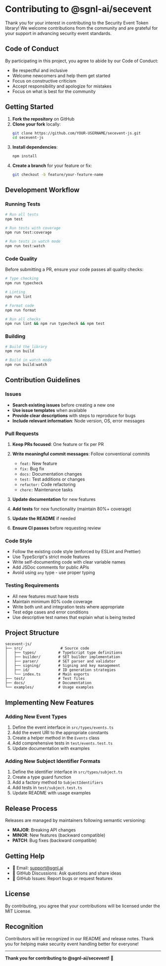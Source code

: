 # Contributing to @sgnl-ai/secevent

Thank you for your interest in contributing to the Security Event Token library! We welcome contributions from the community and are grateful for your support in advancing security event standards.

## Code of Conduct

By participating in this project, you agree to abide by our Code of Conduct:

- Be respectful and inclusive
- Welcome newcomers and help them get started
- Focus on constructive criticism
- Accept responsibility and apologize for mistakes
- Focus on what is best for the community

## Getting Started

1. **Fork the repository** on GitHub
2. **Clone your fork** locally:
   ```bash
   git clone https://github.com/YOUR-USERNAME/secevent-js.git
   cd secevent-js
   ```
3. **Install dependencies**:
   ```bash
   npm install
   ```
4. **Create a branch** for your feature or fix:
   ```bash
   git checkout -b feature/your-feature-name
   ```

## Development Workflow

### Running Tests

```bash
# Run all tests
npm test

# Run tests with coverage
npm run test:coverage

# Run tests in watch mode
npm run test:watch
```

### Code Quality

Before submitting a PR, ensure your code passes all quality checks:

```bash
# Type checking
npm run typecheck

# Linting
npm run lint

# Format code
npm run format

# Run all checks
npm run lint && npm run typecheck && npm test
```

### Building

```bash
# Build the library
npm run build

# Build in watch mode
npm run build:watch
```

## Contribution Guidelines

### Issues

- **Search existing issues** before creating a new one
- **Use issue templates** when available
- **Provide clear descriptions** with steps to reproduce for bugs
- **Include relevant information**: Node version, OS, error messages

### Pull Requests

1. **Keep PRs focused**: One feature or fix per PR
2. **Write meaningful commit messages**: Follow conventional commits
   - `feat:` New feature
   - `fix:` Bug fix
   - `docs:` Documentation changes
   - `test:` Test additions or changes
   - `refactor:` Code refactoring
   - `chore:` Maintenance tasks

3. **Update documentation** for new features
4. **Add tests** for new functionality (maintain 80%+ coverage)
5. **Update the README** if needed
6. **Ensure CI passes** before requesting review

### Code Style

- Follow the existing code style (enforced by ESLint and Prettier)
- Use TypeScript's strict mode features
- Write self-documenting code with clear variable names
- Add JSDoc comments for public APIs
- Avoid using `any` type - use proper typing

### Testing Requirements

- All new features must have tests
- Maintain minimum 80% code coverage
- Write both unit and integration tests where appropriate
- Test edge cases and error conditions
- Use descriptive test names that explain what is being tested

## Project Structure

```
secevent-js/
├── src/                 # Source code
│   ├── types/          # TypeScript type definitions
│   ├── builder/        # SET builder implementation
│   ├── parser/         # SET parser and validator
│   ├── signing/        # Signing and key management
│   ├── id/             # ID generation strategies
│   └── index.ts        # Main exports
├── test/               # Test files
├── docs/               # Documentation
└── examples/           # Usage examples
```

## Implementing New Features

### Adding New Event Types

1. Define the event interface in `src/types/events.ts`
2. Add the event URI to the appropriate constants
3. Create a helper method in the `Events` class
4. Add comprehensive tests in `test/events.test.ts`
5. Update documentation with examples

### Adding New Subject Identifier Formats

1. Define the identifier interface in `src/types/subject.ts`
2. Create a type guard function
3. Add a factory method to `SubjectIdentifiers`
4. Add tests in `test/subject.test.ts`
5. Update README with usage examples

## Release Process

Releases are managed by maintainers following semantic versioning:

- **MAJOR**: Breaking API changes
- **MINOR**: New features (backward compatible)
- **PATCH**: Bug fixes (backward compatible)

## Getting Help

- 📧 Email: support@sgnl.ai
- 💬 GitHub Discussions: Ask questions and share ideas
- 🐛 GitHub Issues: Report bugs or request features

## License

By contributing, you agree that your contributions will be licensed under the MIT License.

## Recognition

Contributors will be recognized in our README and release notes. Thank you for helping make security event handling better for everyone!

---

**Thank you for contributing to @sgnl-ai/secevent!** 🎉